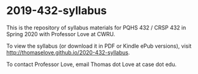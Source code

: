 # 2019-432-syllabus

This is the repository of syllabus materials for PQHS 432 / CRSP 432 in Spring 2020 with Professor Love at CWRU.

To view the syllabus (or download it in PDF or Kindle ePub versions), visit http://thomaselove.github.io/2020-432-syllabus.

To contact Professor Love, email Thomas dot Love at case dot edu.
